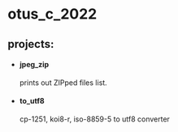 # otus_c_2022

## projects:
- #### jpeg_zip
  prints out ZIPped files list.

- #### to_utf8
  cp-1251, koi8-r, iso-8859-5 to utf8 converter

